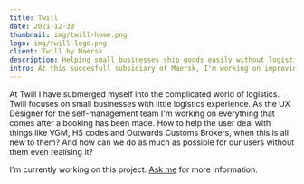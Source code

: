 ```yaml
---
title: Twill 
date: 2021-12-30
thumbnail: img/twill-home.png
logo: img/twill-logo.png
client: Twill by Maersk
description: Helping small businesses ship goods easily without logistics experience
intro: At this succesfull subsidiary of Maersk, I'm working on improving the experience for small companies that want to ship goods from A to B, but don't have the experience or the connections that other companies have.
---
```


At Twill I have submerged myself into the complicated world of logistics. Twill focuses on small businesses with little logistics experience. As the UX Designer for the self-management team I'm working on everything that comes after a booking has been made. How to help the user deal with things like VGM, HS codes and Outwards Customs Brokers, when this is all new to them? And how can we do as much as possible for our users without them even realising it?

I'm currently working on this project. [Ask me](mailto:twill@justinvenbrux.nl) for more information.